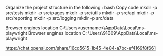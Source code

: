 Organize the project structure in the following : 
bash
Copy code 
mkdir -p src/tests
mkdir -p src/pages
mkdir -p src/utils
mkdir -p src/api
mkdir -p src/reporting
mkdir -p src/logging
mkdir -p src/data

Browser engines location C:\Users\<username>\AppData\Local\ms-playwright
Browser engines location C: \Users\91809\AppData\Local\ms-playwright

https://chat.openai.com/share/16cd5615-1b45-4e84-a7bc-ef4169f8f661